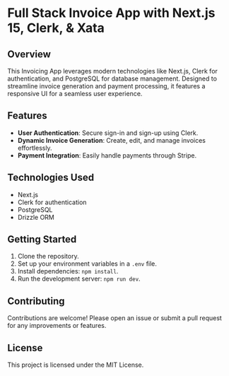 # Full Stack Invoice App with Next.js 15, Clerk, & Xata

## Overview
This Invoicing App leverages modern technologies like Next.js, Clerk for authentication, and PostgreSQL for database management. Designed to streamline invoice generation and payment processing, it features a responsive UI for a seamless user experience.

## Features
- **User Authentication**: Secure sign-in and sign-up using Clerk.
- **Dynamic Invoice Generation**: Create, edit, and manage invoices effortlessly.
- **Payment Integration**: Easily handle payments through Stripe.

## Technologies Used
- Next.js
- Clerk for authentication
- PostgreSQL
- Drizzle ORM

## Getting Started
1. Clone the repository.
2. Set up your environment variables in a `.env` file.
3. Install dependencies: `npm install`.
4. Run the development server: `npm run dev`.

## Contributing
Contributions are welcome! Please open an issue or submit a pull request for any improvements or features.

## License
This project is licensed under the MIT License.
